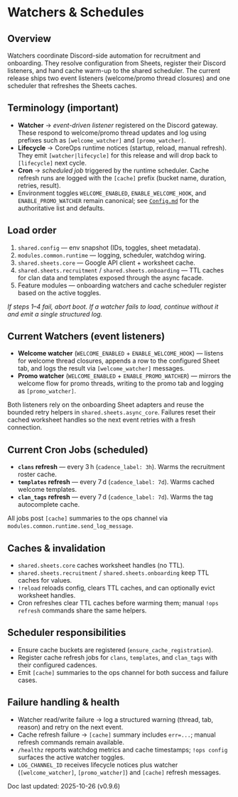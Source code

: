 # Watchers & Schedules

## Overview
Watchers coordinate Discord-side automation for recruitment and onboarding. They resolve
configuration from Sheets, register their Discord listeners, and hand cache warm-up to the
shared scheduler. The current release ships two event listeners (welcome/promo thread
closures) and one scheduler that refreshes the Sheets caches.

## Terminology (important)
- **Watcher** → *event-driven listener* registered on the Discord gateway. These respond
  to welcome/promo thread updates and log using prefixes such as `[welcome_watcher]` and
  `[promo_watcher]`.
- **Lifecycle** → CoreOps runtime notices (startup, reload, manual refresh). They emit
  `[watcher|lifecycle]` for this release and will drop back to `[lifecycle]` next cycle.
- **Cron** → *scheduled job* triggered by the runtime scheduler. Cache refresh runs are
  logged with the `[cache]` prefix (bucket name, duration, retries, result).
- Environment toggles `WELCOME_ENABLED`, `ENABLE_WELCOME_HOOK`, and
  `ENABLE_PROMO_WATCHER` remain canonical; see [`Config.md`](Config.md#environment-keys)
  for the authoritative list and defaults.

## Load order
1. `shared.config` — env snapshot (IDs, toggles, sheet metadata).
2. `modules.common.runtime` — logging, scheduler, watchdog wiring.
3. `shared.sheets.core` — Google API client + worksheet cache.
4. `shared.sheets.recruitment` / `shared.sheets.onboarding` — TTL caches for clan data and templates exposed through the async facade.
5. Feature modules — onboarding watchers and cache scheduler register based on the active toggles.

_If steps 1–4 fail, abort boot. If a watcher fails to load, continue without it and emit a
single structured log._

## Current Watchers (event listeners)
- **Welcome watcher** (`WELCOME_ENABLED` + `ENABLE_WELCOME_HOOK`) — listens for welcome
  thread closures, appends a row to the configured Sheet tab, and logs the result via
  `[welcome_watcher]` messages.
- **Promo watcher** (`WELCOME_ENABLED` + `ENABLE_PROMO_WATCHER`) — mirrors the welcome flow
  for promo threads, writing to the promo tab and logging as `[promo_watcher]`.

Both listeners rely on the onboarding Sheet adapters and reuse the bounded retry helpers in
`shared.sheets.async_core`. Failures reset their cached worksheet handles so the next event
retries with a fresh connection.

## Current Cron Jobs (scheduled)
- **`clans` refresh** — every 3 h (`cadence_label: 3h`). Warms the recruitment roster cache.
- **`templates` refresh** — every 7 d (`cadence_label: 7d`). Warms cached welcome templates.
- **`clan_tags` refresh** — every 7 d (`cadence_label: 7d`). Warms the tag autocomplete cache.

All jobs post `[cache]` summaries to the ops channel via `modules.common.runtime.send_log_message`.

## Caches & invalidation
- `shared.sheets.core` caches worksheet handles (no TTL).
- `shared.sheets.recruitment` / `shared.sheets.onboarding` keep TTL caches for values.
- `!reload` reloads config, clears TTL caches, and can optionally evict worksheet handles.
- Cron refreshes clear TTL caches before warming them; manual `!ops refresh` commands share
  the same helpers.

## Scheduler responsibilities
- Ensure cache buckets are registered (`ensure_cache_registration`).
- Register cache refresh jobs for `clans`, `templates`, and `clan_tags` with their configured cadences.
- Emit `[cache]` summaries to the ops channel for both success and failure cases.

## Failure handling & health
- Watcher read/write failure → log a structured warning (thread, tab, reason) and retry on the next event.
- Cache refresh failure → `[cache]` summary includes `err=...`; manual refresh commands remain available.
- `/healthz` reports watchdog metrics and cache timestamps; `!ops config` surfaces the active watcher toggles.
- `LOG_CHANNEL_ID` receives lifecycle notices plus watcher (`[welcome_watcher]`, `[promo_watcher]`) and `[cache]` refresh messages.

Doc last updated: 2025-10-26 (v0.9.6)
